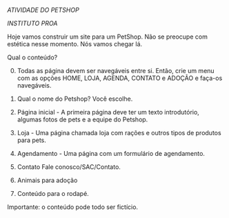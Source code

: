 *ATIVIDADE DO PETSHOP*

*INSTITUTO PROA*

Hoje vamos construir um site para um PetShop. 
Não se preocupe com estética nesse momento. Nós vamos chegar lá. 

Qual o conteúdo?

0. Todas as página devem ser navegáveis entre si. Então, crie um menu com as opções HOME, 
LOJA, AGENDA, CONTATO e ADOÇÃO e faça-os navegáveis.

1. Qual o nome do Petshop? Você escolhe. 

2. Página inicial - A primeira página deve ter um texto introdutório, algumas fotos de pets e a equipe do Petshop.

3. Loja - Uma página chamada loja com rações e outros tipos de produtos para pets. 

4. Agendamento - Uma página com um formulário de agendamento. 

5. Contato Fale conosco/SAC/Contato. 

6. Animais para adoção

7. Conteúdo para o rodapé. 

Importante: o conteúdo pode todo ser fictício. 